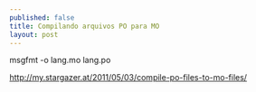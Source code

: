 ```yaml
---
published: false
title: Compilando arquivos PO para MO
layout: post
---
```

msgfmt -o lang.mo lang.po

http://my.stargazer.at/2011/05/03/compile-po-files-to-mo-files/